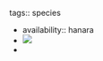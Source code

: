 tags:: species

- availability:: hanara
- ![](https://peach-geographical-bat-397.mypinata.cloud/ipfs/QmTuc7SkRtH999HVqtKort3828Jo7Swyq8rSH9wr51dVA6)
-